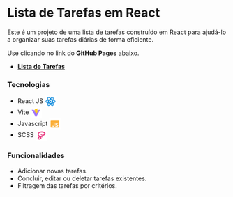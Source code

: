 # Lista de Tarefas em React
Este é um projeto de uma lista de tarefas construído em React para ajudá-lo a organizar suas tarefas diárias de forma eficiente.

Use clicando no link do **GitHub Pages** abaixo.
- **[Lista de Tarefas](https://rianreiss.github.io/react-to-do-list/)**

### Tecnologias
- React JS <img align="center" alt="react" height="26px" width="26px" src="https://raw.githubusercontent.com/BeardedBear/bearded-icons/master/icons/reactts.svg" />
- Vite <img align="center" alt="react" height="26px" width="26px" src="https://raw.githubusercontent.com/BeardedBear/bearded-icons/master/icons/vite.svg" />
- Javascript <img align="center" alt="react" width="26px" src="https://raw.githubusercontent.com/BeardedBear/bearded-icons/master/icons/js.svg" />
- SCSS <img align="center" alt="react" height="26px" width="26px" src="https://raw.githubusercontent.com/BeardedBear/bearded-icons/master/icons/scss.svg" />

### Funcionalidades
- Adicionar novas tarefas.
- Concluir, editar ou deletar tarefas existentes.
- Filtragem das tarefas por critérios.
